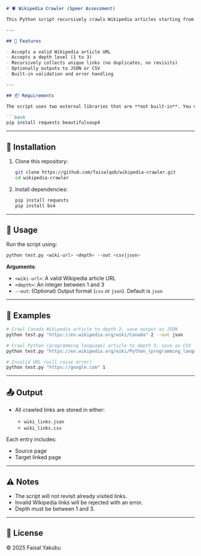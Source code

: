 ````markdown
# 🕷️ Wikipedia Crawler (Speer Assessment)

This Python script recursively crawls Wikipedia articles starting from a given valid Wikipedia link. It collects and stores the **first 10 unique Wikipedia links** found on each page for up to **N depth levels**. This was developed as part of an assessment for a QA role at Speer Technologies.

---

## 🚀 Features

- Accepts a valid Wikipedia article URL
- Accepts a depth level (1 to 3)
- Recursively collects unique links (no duplicates, no revisits)
- Optionally outputs to JSON or CSV
- Built-in validation and error handling

---

## 📦 Requirements

The script uses two external libraries that are **not built-in**. You must install them before running:

```bash
pip install requests beautifulsoup4
````

---

## 📁 Installation

1. Clone this repository:

   ```bash
   git clone https://github.com/faisalqob/wikipedia-crawler.git
   cd wikipedia-crawler
   ```

2. Install dependencies:

   ```bash
   pip install requests
   pip install bs4
   ```
---

## 🧠 Usage

Run the script using:

```bash
python test.py <wiki-url> <depth> --out <csv|json>
```

**Arguments**:

* `<wiki-url>`: A valid Wikipedia article URL
* `<depth>`: An integer between 1 and 3
* `--out`: (Optional) Output format (`csv` or `json`). Default is `json`

---

## 📌 Examples

```bash
# Crawl Canada Wikipedia article to depth 2, save output as JSON
python test.py "https://en.wikipedia.org/wiki/Canada" 2 --out json

# Crawl Python (programming language) article to depth 3, save as CSV
python test.py "https://en.wikipedia.org/wiki/Python_(programming_language)" 3 --out csv

# Invalid URL (will raise error)
python test.py "https://google.com" 1
```

---

## 📤 Output

* All crawled links are stored in either:

  * `wiki_links.json`
  * `wiki_links.csv`

Each entry includes:

* Source page
* Target linked page

---

## ⚠️ Notes

* The script will not revisit already visited links.
* Invalid Wikipedia links will be rejected with an error.
* Depth must be between 1 and 3.

---

## 📄 License
© 2025 Faisal Yakubu

```
